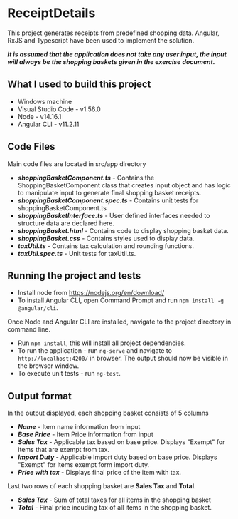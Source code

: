 # ReceiptDetails

This project generates receipts from predefined shopping data. Angular, RxJS and Typescript have been used to implement the solution. 

***It is assumed that the application does not take any user input, the input will always be the shopping baskets given in the exercise document.***

## What I used to build this project
* Windows machine
* Visual Studio Code - v1.56.0
* Node - v14.16.1
* Angular CLI - v11.2.11

## Code Files
Main code files are located in src/app directory
* ***shoppingBasketComponent.ts*** - Contains the ShoppingBasketComponent class that creates input object and  has logic to manipulate input to generate final shopping basket receipts.
* ***shoppingBasketComponent.spec.ts*** - Contains unit tests for shoppingBasketComponent.ts
* ***shoppingBasketInterface.ts*** - User defined interfaces needed to structure data are declared here.
* ***shoppingBasket.html*** - Contains code to display shopping basket data.
* ***shoppingBasket.css*** - Contains styles used to display data.
* ***taxUtil.ts*** - Contains tax calculation and rounding functions.
* ***taxUtil.spec.ts*** - Unit tests for taxUtil.ts.

## Running the project and tests
* Install node from https://nodejs.org/en/download/
* To install Angular CLI, open Command Prompt and run `npm install -g @angular/cli`.

Once Node and Angular CLI are installed, navigate to the project directory in command line.
* Run `npm install`, this will install all project dependencies.
* To run the application - run `ng-serve` and navigate to `http://localhost:4200/` in browser. The output should now be visible in the browser window.
* To execute unit tests - run `ng-test`.

## Output format
In the output displayed, each shopping basket consists of 5 columns
* ***Name*** - Item name information from input
* ***Base Price*** - Item Price information from input
* ***Sales Tax*** - Applicable tax based on base price. Displays "Exempt" for items that are exempt from tax.
* ***Import Duty*** - Applicable Import duty based on base price. Displays "Exempt" for items exempt form import duty.
* ***Price with tax*** - Displays final price of the item with tax.

Last two rows of each shopping basket are **Sales Tax** and **Total**. 
* ***Sales Tax***  - Sum of total taxes for all items in the shopping basket
* ***Total*** - Final price incuding tax of all items in the shopping basket.
